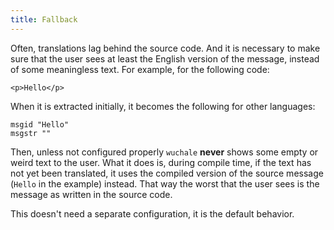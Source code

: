 ```yaml
---
title: Fallback
---
```


Often, translations lag behind the source code. And it is necessary to make sure
that the user sees at least the English version of the message, instead of some
meaningless text. For example, for the following code:

```svelte
<p>Hello</p>
```

When it is extracted initially, it becomes the following for other languages:

```po
msgid "Hello"
msgstr ""
```

Then, unless not configured properly `wuchale` **never** shows some empty or
weird text to the user. What it does is, during compile time, if the text has
not yet been translated, it uses the compiled version of the source message
(`Hello` in the example) instead. That way the worst that the user sees is the
message as written in the source code.

This doesn't need a separate configuration, it is the default behavior. 
